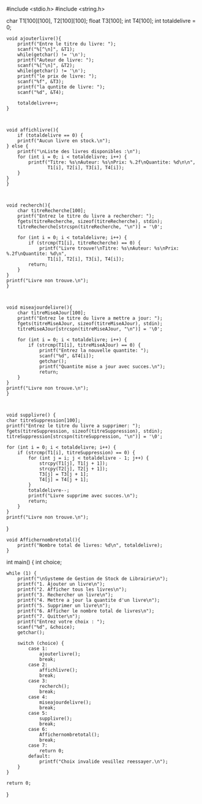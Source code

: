#include <stdio.h>
#include <string.h>

char T1[100][100], T2[100][100];
float T3[100];
int T4[100];
int totaldelivre = 0;


    void ajouterlivre(){
        printf("Entre le titre du livre: ");
        scanf("%[^\n]", &T1);
        while(getchar() != '\n');
        printf("Auteur de livre: ");
        scanf("%[^\n]", &T2);
        while(getchar() != '\n');
        printf("le prix de livre: ");
        scanf("%f", &T3);
        printf("la quntite de livre: ");
        scanf("%d", &T4);

        totaldelivre++;
    }



    void affichlivre(){
        if (totaldelivre == 0) {
        printf("Aucun livre en stock.\n");
    } else {
        printf("\nListe des livres disponibles :\n");
        for (int i = 0; i < totaldelivre; i++) {
            printf("Titre: %s\nAuteur: %s\nPrix: %.2f\nQuantite: %d\n\n",
                   T1[i], T2[i], T3[i], T4[i]);
        }
    }
    }



    void recherch(){
        char titreRecherche[100];
        printf("Entrez le titre du livre a rechercher: ");
        fgets(titreRecherche, sizeof(titreRecherche), stdin);
        titreRecherche[strcspn(titreRecherche, "\n")] = '\0';

        for (int i = 0; i < totaldelivre; i++) {
            if (strcmp(T1[i], titreRecherche) == 0) {
                printf("Livre trouve!\nTitre: %s\nAuteur: %s\nPrix: %.2f\nQuantite: %d\n",
                   T1[i], T2[i], T3[i], T4[i]);
            return;
        }
    }
    printf("Livre non trouve.\n");
    }



    void miseajourdelivre(){
        char titreMiseAJour[100];
        printf("Entrez le titre du livre a mettre a jour: ");
        fgets(titreMiseAJour, sizeof(titreMiseAJour), stdin);
        titreMiseAJour[strcspn(titreMiseAJour, "\n")] = '\0';

        for (int i = 0; i < totaldelivre; i++) {
            if (strcmp(T1[i], titreMiseAJour) == 0) {
                printf("Entrez la nouvelle quantite: ");
                scanf("%d", &T4[i]);
                getchar();
                printf("Quantite mise a jour avec succes.\n");
                return;
        }
    }
    printf("Livre non trouve.\n");
    }



    void supplivre() {
    char titreSuppression[100];
    printf("Entrez le titre du livre a supprimer: ");
    fgets(titreSuppression, sizeof(titreSuppression), stdin);
    titreSuppression[strcspn(titreSuppression, "\n")] = '\0';

    for (int i = 0; i < totaldelivre; i++) {
        if (strcmp(T1[i], titreSuppression) == 0) {
            for (int j = i; j < totaldelivre - 1; j++) {
                strcpy(T1[j], T1[j + 1]);
                strcpy(T2[j], T2[j + 1]);
                T3[j] = T3[j + 1];
                T4[j] = T4[j + 1];
            }
            totaldelivre--;
            printf("Livre supprime avec succes.\n");
            return;
        }
    }
    printf("Livre non trouve.\n");
}

    void Affichernombretotal(){
        printf("Nombre total de livres: %d\n", totaldelivre);
    }


int main() {
    int choice;
    
    while (1) {
        printf("\nSysteme de Gestion de Stock de Librairie\n");
        printf("1. Ajouter un livre\n");
        printf("2. Afficher tous les livres\n");
        printf("3. Rechercher un livre\n");
        printf("4. Mettre a jour la quantite d'un livre\n");
        printf("5. Supprimer un livre\n");
        printf("6. Afficher le nombre total de livres\n");
        printf("7. Quitter\n");
        printf("Entrez votre choix : ");
        scanf("%d", &choice);
        getchar();
        
        switch (choice) {
            case 1:
                ajouterlivre();
                break;
            case 2:
                affichlivre();
                break;
            case 3:
                recherch();
                break;
            case 4:
                miseajourdelivre();
                break;
            case 5:
                supplivre();
                break;
            case 6:
                Affichernombretotal();
                break;
            case 7:
                return 0;
            default:
                printf("Choix invalide veuillez reessayer.\n");
        }
    }
    
    return 0;
}
